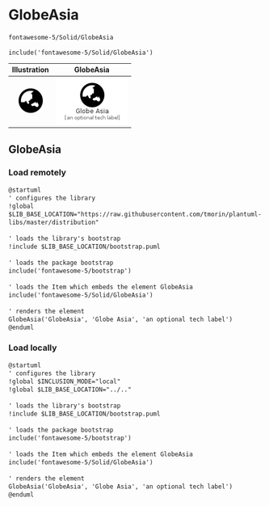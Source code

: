# GlobeAsia


```text
fontawesome-5/Solid/GlobeAsia
```

```text
include('fontawesome-5/Solid/GlobeAsia')
```



| Illustration | GlobeAsia |
| :---: | :---: |
| ![illustration for Illustration](../../fontawesome-5/Solid/GlobeAsia.png) | ![illustration for GlobeAsia](../../fontawesome-5/Solid/GlobeAsia.Local.png) |




## GlobeAsia

### Load remotely
```plantuml
@startuml
' configures the library
!global $LIB_BASE_LOCATION="https://raw.githubusercontent.com/tmorin/plantuml-libs/master/distribution"

' loads the library's bootstrap
!include $LIB_BASE_LOCATION/bootstrap.puml

' loads the package bootstrap
include('fontawesome-5/bootstrap')

' loads the Item which embeds the element GlobeAsia
include('fontawesome-5/Solid/GlobeAsia')

' renders the element
GlobeAsia('GlobeAsia', 'Globe Asia', 'an optional tech label')
@enduml
```

### Load locally
```plantuml
@startuml
' configures the library
!global $INCLUSION_MODE="local"
!global $LIB_BASE_LOCATION="../.."

' loads the library's bootstrap
!include $LIB_BASE_LOCATION/bootstrap.puml

' loads the package bootstrap
include('fontawesome-5/bootstrap')

' loads the Item which embeds the element GlobeAsia
include('fontawesome-5/Solid/GlobeAsia')

' renders the element
GlobeAsia('GlobeAsia', 'Globe Asia', 'an optional tech label')
@enduml
```

